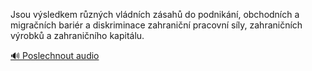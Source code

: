 
Jsou výsledkem různých vládních zásahů do podnikání, obchodních a migračních bariér a diskriminace zahraniční pracovní síly, zahraničních výrobků a zahraničního kapitálu.

[🔊 Poslechnout audio](/data/7-paragraphs/audio/chapter_137/para_009-Jsou-vsledkem-rznch-vldnch-zsah-do-podnikn.mp3)
